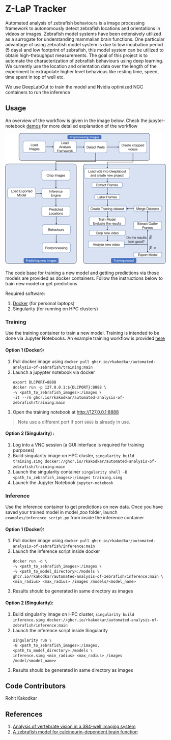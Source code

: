 # Z-LaP Tracker

Automated analysis of zebrafish behaviours is a image processing framework to autonomously detect zebrafish locations and orientations in videos or images. Zebrafish model systems have been extensively utilized as a surrogate for understanding mammalian brain functions. One particular advantage of using zebrafish model system is due to low incubation period (5 days) and low footprint of zebrafish, this model system can be utilized to obtain high-throughput measurements. The goal of this project is to automate the characterization of zebrafish behaviours using deep learning. We currently use the location and orientation data over the length of the experiment to extrapolate higher level behavious like resting time, speed, time spent in top of well etc.

We use DeepLabCut to train the model and Nvidia optimized NGC containers to run the inference

## Usage

An overview of the workflow is given  in the image below. Check the jupyter-notebook [demos](examples) for more detailed explanation of the workflow

![Workflow](images/Workflow.png?raw=True "Workflow")

The code base for training a new model and getting predictions via those models are provided as docker containers. Follow the instructions below to train new model or get predictions

Required software:
1. [Docker](https://docs.docker.com/get-docker/) (for personal laptops)
2. Singularity (for running on HPC clusters)

### Training

Use the training container to train a new model. Training is intended to be done via Jupyter Notebooks. An example training workflow is provided [here](examples/DeepLabCur_training_book.ipynb)

#### Option 1 (Docker):
1. Pull docker image using `docker pull ghcr.io/rkakodkar/automated-analysis-of-zebrafish/training:main`
2. Launch a jupypter notebook via docker 
    ```
    export DLCPORT=8888
    docker run -p 127.0.0.1:${DLCPORT}:8888 \
    -v <path_to_zebrafish_images>:/images \
    -it --rm ghcr.io/rkakodkar/automated-analysis-of-zebrafish/training:main
   ```
3. Open the training notebook at http://127.0.0.1:8888

> Note use a different port if port `8888` is already in use.

#### Option 2 (Singularity) :
1. Log into a VNC session (a GUI interface is required for training purposes)
2. Build singularity image on HPC cluster, `singularity build training.simg docker://ghcr.io/rkakodkar/automated-analysis-of-zebrafish/training:main`
3. Launch the singularity container `singularity shell -B <path_to_zebrafish_images>:/images training.simg`
4. Launch the Jupyter Notebook `jupyter-notebook`

### Inference

Use the inference container to get predictions on new data. Once you have saved your trained model in model_zoo folder, launch `examples/inference_script.py` from inside the inference container

#### Option 1 (Docker):
1. Pull docker image using `docker pull ghcr.io/rkakodkar/automated-analysis-of-zebrafish/inference:main`
2. Launch the inference script inside docker 
    ```
    docker run -d \
    -v <path_to_zebrafish_images>:/images \
    -v <path_to_model_directory>:/models \
    ghcr.io/rkakodkar/automated-analysis-of-zebrafish/inference:main \
    <min_radius> <max_radius> /images /models/<model_name>
    ```
3. Results should be generated in same directory as images

#### Option 2 (Singularity):

1. Build singularity image on HPC cluster, `singularity build inference.simg docker://ghcr.io/rkakodkar/automated-analysis-of-zebrafish/inference:main`
2. Launch the inference script inside Singularity 
    ```
    singularity run \
    -B <path_to_zebrafish_images>:/images,<path_to_model_directory>:/models \
    inference.simg <min_radius> <max_radius> /images /model/<model_name>
    ```
3. Results should be generated in same directory as images

## Code Contributors

Rohit Kakodkar

## References
1. [Analysis of vertebrate vision in a 384-well imaging system](https://pubmed.ncbi.nlm.nih.gov/31562366/)
2. [A zebrafish model for calcineurin-dependent brain function](https://pubmed.ncbi.nlm.nih.gov/34425181/)
